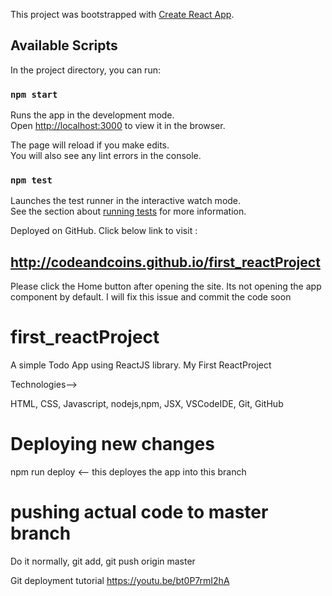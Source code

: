This project was bootstrapped with [Create React App](https://github.com/facebook/create-react-app).

## Available Scripts

In the project directory, you can run:

### `npm start`

Runs the app in the development mode.<br />
Open [http://localhost:3000](http://localhost:3000) to view it in the browser.

The page will reload if you make edits.<br />
You will also see any lint errors in the console.

### `npm test`

Launches the test runner in the interactive watch mode.<br />
See the section about [running tests](https://facebook.github.io/create-react-app/docs/running-tests) for more information.

Deployed on GitHub. Click below link to visit :
## http://codeandcoins.github.io/first_reactProject
Please click the Home button after opening the site. Its not opening the app component by default. I will fix this issue and commit the code soon

# first_reactProject
A simple Todo App using ReactJS library. 
My First ReactProject


Technologies-->

HTML,
CSS,
Javascript,
nodejs,npm,
JSX,
VSCodeIDE,
Git,
GitHub



# Deploying new changes

npm run deploy <-- this deployes the app into this branch

# pushing actual code to master branch

Do it normally, git add, git push origin master

Git deployment tutorial https://youtu.be/bt0P7rmI2hA
